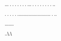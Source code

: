 ...
.
.
.
.
.
.
.
..\.
.
.
.
.
.
.
.
.
..

.
.
.
.
.
..........................
.
..

...\.\..\.

..\\.\